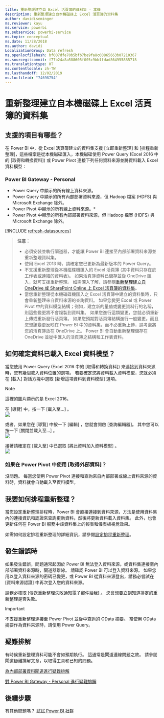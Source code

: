 ```yaml
---
title: 重新整理建立自 Excel 活頁簿的資料集 - 本機
description: 重新整理建立自本機磁碟上 Excel 活頁簿的資料集
author: davidiseminger
ms.reviewer: kayu
ms.service: powerbi
ms.subservice: powerbi-service
ms.topic: conceptual
ms.date: 11/28/2018
ms.author: davidi
LocalizationGroup: Data refresh
ms.openlocfilehash: bf007dfe70b5bfb7be9fa8c00865663b07210367
ms.sourcegitcommit: f77b24a8a588605f005c9bb1fdad864955885718
ms.translationtype: HT
ms.contentlocale: zh-TW
ms.lasthandoff: 12/02/2019
ms.locfileid: "74698754"
---
```

# <a name="refresh-a-dataset-created-from-an-excel-workbook-on-a-local-drive"></a>重新整理建立自本機磁碟上 Excel 活頁簿的資料集
## <a name="whats-supported"></a>支援的項目有哪些？
在 Power BI 中，從 Excel 活頁簿建立的資料集支援 [立即重新整理] 和 [排程重新整理]，這些檔案是從本機磁碟匯入，本機磁碟使用 Power Query (Excel 2016 中的 [取得和轉換資料]) 或 Power Pivot 連接下列任何資料來源並將資料載入 Excel 資料模型︰  

### <a name="power-bi-gateway---personal"></a>Power BI Gateway - Personal
* Power Query 中顯示的所有線上資料來源。
* Power Query 中顯示的所有內部部署資料來源，但 Hadoop 檔案 (HDFS) 與 Microsoft Exchange 除外。
* Power Pivot 中顯示的所有線上資料來源。\*
* Power Pivot 中顯示的所有內部部署資料來源，但 Hadoop 檔案 (HDFS) 與 Microsoft Exchange 除外。

<!-- Refresh Data sources-->
[!INCLUDE [refresh-datasources](./includes/refresh-datasources.md)]

> **注意：**  
> 
> * 必須安裝並執行閘道器，才能讓 Power BI 連接至內部部署資料來源並重新整理資料集。
> * 使用 Excel 2013 時，請確定您已更新為最新版本的 Power Query。
> * 不支援重新整理從本機磁碟機匯入的 Excel 活頁簿 (其中資料只存在於工作表或連結的資料表)。 如果活頁簿資料已儲存並從 OneDrive 匯入，就可支援重新整理。 如需深入了解，請參閱[重新整理建立自 OneDrive 或 SharePoint Online 上 Excel 活頁簿的資料集](refresh-excel-file-onedrive.md)。
> * 當您重新整理從本機磁碟機匯入之 Excel 活頁簿中建立的資料集時，只會重新整理來自資料來源的查詢資料。 如果您變更 Excel 或 Power Pivot 中的資料模型結構；例如，建立新的量值或變更資料行的名稱，則這些變更將不會複製到資料集。 如果您進行這類變更，您就必須重新上傳或重新發行活頁簿。 如果您預期對活頁簿結構進行一般變更，而且您想該變更反映在 Power BI 中的資料集，而不必重新上傳，請考慮將您的活頁簿放在 OneDrive 上。 Power BI 會自動重新整理儲存在 OneDrive 並從中匯入的活頁簿之結構和工作表資料。
> 
> 

## <a name="how-do-i-make-sure-data-is-loaded-to-the-excel-data-model"></a>如何確定資料已載入 Excel 資料模型？
當您使用 Power Query (Excel 2016 中的 [取得和轉換資料]) 來連接到資料來源時，您有幾個載入資料位置的選項。 若要確定您將資料載入資料模型，您就必須在 [載入]  對話方塊中選取 [新增這項資料到資料模型]  選項。

> [!NOTE]
> 這裡的圖片顯示的是 Excel 2016。
> 
> 

在 [導覽]  中，按一下 [載入至...]  。  
    ![](media/refresh-excel-file-local-drive/refresh_loadtodm_1.png)

或者，如果您在 [導覽] 中按一下 [編輯]  ，您就會開啟 [查詢編輯器]。 其中您可以按一下 [關閉並載入至...]  。  
    ![](media/refresh-excel-file-local-drive/refresh_loadtodm_2.png)

接著請確定在 [載入至]  中已選取 [將此資料加入資料模型]  。  
    ![](media/refresh-excel-file-local-drive/refresh_loadtodm_3.png)

### <a name="what-if-i-use-get-external-data-in-power-pivot"></a>如果在 Power Pivot 中使用 [取得外部資料]？
沒問題。 每當您使用 Power Pivot 連接和查詢來自內部部署或線上資料來源的資料時，資料就會自動載入至資料模型。

## <a name="how-do-i-schedule-refresh"></a>我要如何排程重新整理？
當您設定重新整理排程時，Power BI 會直接連接到資料來源，方法是使用資料集內的連接資訊和認證來查詢更新資料，然後將更新資料載入資料集。 此外，也會更新任何在 Power BI 服務中該資料集上的報表和儀表板視覺效果。

如需如何設定排程重新整理的詳細資訊，請參閱[設定排程重新整理](refresh-scheduled-refresh.md)。

## <a name="when-things-go-wrong"></a>發生錯誤時
如果發生錯誤，問題通常起因於 Power BI 無法登入資料來源，或資料集連接至內部部署資料來源時，閘道器離線。 請確認 Power BI 可以登入資料來源。 如果您用以登入資料來源的密碼已變更，或 Power BI 從資料來源登出，請務必嘗試在 [資料來源認證] 中再次登入您的資料來源。

請務必核取 [傳送重新整理失敗通知電子郵件給我]  。 您會想要立刻知道排定的重新整理是否失敗。

>[!IMPORTANT]
>不支援重新整理連接至 Power Pivot 並從中查詢的 OData 摘要。 當使用 OData 摘要作為資料來源時，請使用 Power Query。

## <a name="troubleshooting"></a>疑難排解
有時候重新整理資料可能不會如預期執行。 這通常是閘道連線問題之故。 請參閱閘道疑難排解文章，以取得工具和已知的問題。

[為內部部署資料閘道進行疑難排解](service-gateway-onprem-tshoot.md)

[對 Power BI Gateway - Personal 進行疑難排解](service-admin-troubleshooting-power-bi-personal-gateway.md)

## <a name="next-steps"></a>後續步驟
有其他問題嗎？ [試試 Power BI 社群](https://community.powerbi.com/)

